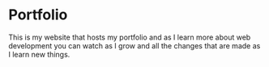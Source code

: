 # Portfolio

This is my website that hosts my portfolio and as I learn more about web development you can watch as I grow and all the changes that are made as I learn new things.
